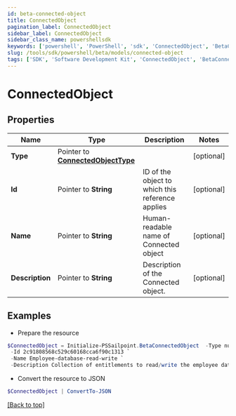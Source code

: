 ```yaml
---
id: beta-connected-object
title: ConnectedObject
pagination_label: ConnectedObject
sidebar_label: ConnectedObject
sidebar_class_name: powershellsdk
keywords: ['powershell', 'PowerShell', 'sdk', 'ConnectedObject', 'BetaConnectedObject'] 
slug: /tools/sdk/powershell/beta/models/connected-object
tags: ['SDK', 'Software Development Kit', 'ConnectedObject', 'BetaConnectedObject']
---
```



# ConnectedObject

## Properties

Name | Type | Description | Notes
------------ | ------------- | ------------- | -------------
**Type** |  Pointer to [**ConnectedObjectType**](connected-object-type) |  | [optional] 
**Id** |  Pointer to **String** | ID of the object to which this reference applies | [optional] 
**Name** |  Pointer to **String** | Human-readable name of Connected object | [optional] 
**Description** |  Pointer to **String** | Description of the Connected object. | [optional] 

## Examples

- Prepare the resource
```powershell
$ConnectedObject = Initialize-PSSailpoint.BetaConnectedObject  -Type null `
 -Id 2c91808568c529c60168cca6f90c1313 `
 -Name Employee-database-read-write `
 -Description Collection of entitlements to read/write the employee database.
```

- Convert the resource to JSON
```powershell
$ConnectedObject | ConvertTo-JSON
```


[[Back to top]](#) 

